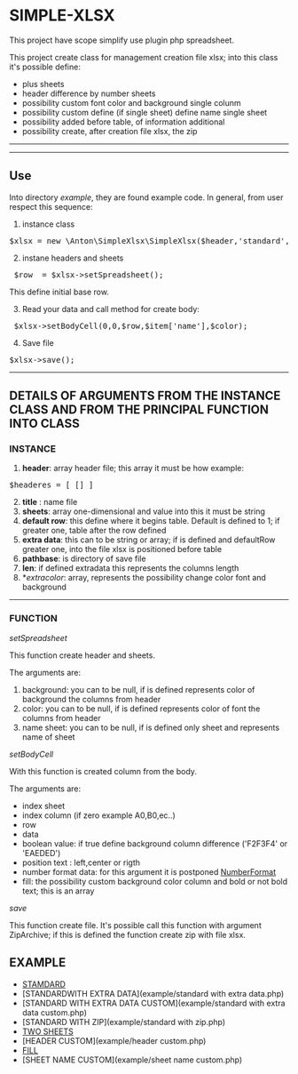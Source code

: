 # SIMPLE-XLSX

This project have scope simplify use plugin php spreadsheet.

This project create class for management creation file xlsx; into this class it's possible define:

- plus sheets
- header difference by number sheets
- possibility custom font color and background single colunm
- possibility custom define (if single sheet) define name single sheet
- possibility added before table, of information additional
- possibility create, after creation file xlsx, the zip

***
***

## Use

Into directory *example*, they are found example code. In general, from user respect this sequence:

1. instance class
<pre>$xlsx = new \Anton\SimpleXlsx\SimpleXlsx($header,'standard',null,1,null,$pathBase,null,null);</pre>

2. instane headers and sheets
<pre> $row  = $xlsx->setSpreadsheet();</pre>
This define initial base row.

3. Read your data and call method for create body:
<pre> $xlsx->setBodyCell(0,0,$row,$item['name'],$color);</pre>

4. Save file
<pre>$xlsx->save();</pre>

***

## DETAILS OF ARGUMENTS FROM THE INSTANCE CLASS AND FROM THE PRINCIPAL FUNCTION INTO CLASS

### INSTANCE

1. **header**: array header file; this array it must be how example:
<pre>$headeres = [ [] ]</pre>

2. **title** : name file
3. **sheets**: array one-dimensional and value into this it must be string
4. **default row**: this define where it begins table. Default is defined to 1; if greater one, table after the row defined
5. **extra data**: this can to be string or array; if is defined and defaultRow greater one, into the  file xlsx is positioned before table
6. **pathbase**: is directory of save file
7. **len**: if defined extradata this represents the columns length
8. **extracolor*: array, represents the possibility change color font and background

***

### FUNCTION

*setSpreadsheet*

This function create header and sheets.

The arguments are:

1. background: you can to be null, if is defined represents color of background the columns from header
2. color: you can to be null, if is defined represents color of font the columns from header
3. name sheet: you can to be null, if is defined only sheet and represents name of sheet


*setBodyCell*

With this function is created column from the body.

The arguments are:

- index sheet 
- index column (if zero example A0,B0,ec..)
- row 
- data
- boolean value: if true define background column difference ('F2F3F4' or 'EAEDED')
- position text : left,center or rigth
- number format data: for this argument it is postponed [NumberFormat](PhpOffice\PhpSpreadsheet\Style\NumberFormat)
- fill: the possibility custom background color column and bold or not bold text; this is an array

*save*

This function create file. It's possible call this function with argument ZipArchive; if this is defined the function create zip with file xlsx.




## EXAMPLE

- [STAMDARD](example/standard.php)
- [STANDARDWITH  EXTRA  DATA](example/standard  with  extra  data.php)
- [STANDARD  WITH  EXTRA  DATA  CUSTOM](example/standard  with  extra  data  custom.php)
- [STANDARD  WITH  ZIP](example/standard  with  zip.php)
- [TWO SHEETS](example/twoSheets.php)
- [HEADER  CUSTOM](example/header  custom.php)
- [FILL](example/fill.php)
- [SHEET  NAME  CUSTOM](example/sheet  name  custom.php)

